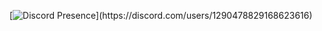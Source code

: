 [![Discord Presence](https://lanyard.cnrad.dev/api/1290478829168623616?theme=dark&bg=111110&animated=true&hideDiscrim=true&borderRadius=30px&idleMessage=Coding%20CSharp%20or%20Python...)](https://discord.com/users/1290478829168623616)

